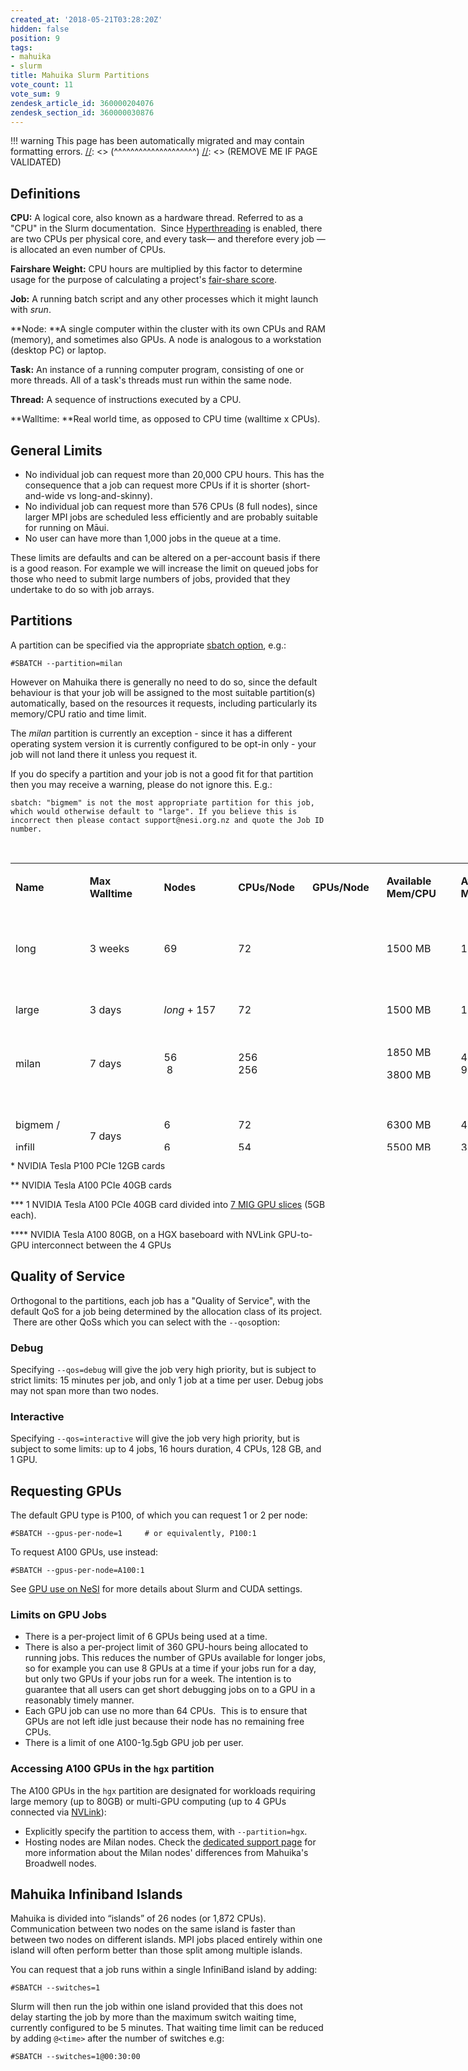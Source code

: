 ```yaml
---
created_at: '2018-05-21T03:28:20Z'
hidden: false
position: 9
tags:
- mahuika
- slurm
title: Mahuika Slurm Partitions
vote_count: 11
vote_sum: 9
zendesk_article_id: 360000204076
zendesk_section_id: 360000030876
---
```




[//]: <> (REMOVE ME IF PAGE VALIDATED)
[//]: <> (vvvvvvvvvvvvvvvvvvvv)
!!! warning
    This page has been automatically migrated and may contain formatting errors.
[//]: <> (^^^^^^^^^^^^^^^^^^^^)
[//]: <> (REMOVE ME IF PAGE VALIDATED)

## Definitions

**CPU:** A logical core, also known as a hardware thread. Referred to as
a "CPU" in the Slurm documentation.  Since
[Hyperthreading](https://support.nesi.org.nz/hc/en-gb/articles/360000568236/)
is enabled, there are two CPUs per physical core, and every task— and
therefore every job — is allocated an even number of CPUs.

**Fairshare Weight:** CPU hours are multiplied by this factor to
determine usage for the purpose of calculating a project's [fair-share
score](https://support.nesi.org.nz/hc/en-gb/articles/360000743536/).

**Job:** A running batch script and any other processes which it might
launch with *srun*.

**Node: **A single computer within the cluster with its own CPUs and RAM
(memory), and sometimes also GPUs. A node is analogous to a workstation
(desktop PC) or laptop.

**Task:** An instance of a running computer program, consisting of one
or more threads. All of a task's threads must run within the same node.

**Thread:** A sequence of instructions executed by a CPU.

**Walltime: **Real world time, as opposed to CPU time (walltime x CPUs).

## General Limits

-   No individual job can request more than 20,000 CPU hours. This has
    the consequence that a job can request more CPUs if it is shorter
    (short-and-wide vs long-and-skinny).
-   No individual job can request more than 576 CPUs (8 full nodes),
    since larger MPI jobs are scheduled less efficiently and are
    probably suitable for running on Māui.
-   No user can have more than 1,000 jobs in the queue at a time.

These limits are defaults and can be altered on a per-account basis if
there is a good reason. For example we will increase the limit on queued
jobs for those who need to submit large numbers of jobs, provided that
they undertake to do so with job arrays.

## Partitions

A partition can be specified via the appropriate [sbatch
option](https://support.nesi.org.nz/hc/en-gb/articles/360000691716/),
e.g.:

``` sl
#SBATCH --partition=milan
```

However on Mahuika there is generally no need to do so, since the
default behaviour is that your job will be assigned to the most suitable
partition(s) automatically, based on the resources it requests,
including particularly its memory/CPU ratio and time limit.

The *milan* partition is currently an exception - since it has a
different operating system version it is currently configured to be
opt-in only - your job will not land there it unless you request it.

If you do specify a partition and your job is not a good fit for that
partition then you may receive a warning, please do not ignore this.
E.g.:

``` sl
sbatch: "bigmem" is not the most appropriate partition for this job, which would otherwise default to "large". If you believe this is incorrect then please contact support@nesi.org.nz and quote the Job ID number.
```

 

<table style="width: 950px; height: 460px;">
<colgroup>
<col style="width: 12%" />
<col style="width: 12%" />
<col style="width: 12%" />
<col style="width: 12%" />
<col style="width: 12%" />
<col style="width: 12%" />
<col style="width: 12%" />
<col style="width: 12%" />
</colgroup>
<tbody>
<tr class="odd" style="height: 44px;">
<td
style="width: 88.328125px; height: 44px"><p><strong>Name</strong></p></td>
<td style="width: 95.34375px; height: 44px"><p><strong>Max
Walltime</strong></p></td>
<td
style="width: 54.203125px; height: 44px"><p><strong>Nodes</strong></p></td>
<td
style="width: 96.34375px; height: 44px"><p><strong>CPUs/Node</strong></p></td>
<td style="width: 138.484375px; height: 44px"><p><strong>GPUs/Node<br />
</strong></p></td>
<td style="width: 83.3125px; height: 44px"><p><strong>Available
Mem/CPU</strong></p></td>
<td style="width: 114.40625px; height: 44px"><p><strong>Available
Mem/Node</strong></p></td>
<td
style="width: 190.640625px; height: 44px"><p><strong>Description</strong></p></td>
</tr>
<tr class="even" style="height: 44px;">
<td style="width: 88.328125px; height: 44px"><p>long</p></td>
<td style="width: 95.34375px; height: 44px"><p>3 weeks</p></td>
<td style="width: 54.203125px; height: 44px"><p>69</p></td>
<td style="width: 96.34375px; height: 44px"><p>72</p></td>
<td style="width: 138.484375px; height: 44px"><p> </p></td>
<td style="width: 83.3125px; height: 44px"><p>1500 MB</p></td>
<td style="width: 114.40625px; height: 44px"><p>105 GB</p></td>
<td style="width: 190.640625px; height: 44px"><p>For jobs that need to
run for longer than 3 days.</p></td>
</tr>
<tr class="odd" style="height: 44px;">
<td style="width: 88.328125px; height: 44px"><p>large</p></td>
<td style="width: 95.34375px; height: 44px"><p>3 days</p></td>
<td style="width: 54.203125px; height: 44px"><p><em>long</em> +
157</p></td>
<td style="width: 96.34375px; height: 44px"><p>72</p></td>
<td style="width: 138.484375px; height: 44px"><p> </p></td>
<td style="width: 83.3125px; height: 44px"><p>1500 MB</p></td>
<td style="width: 114.40625px; height: 44px"><p>105 GB</p></td>
<td style="width: 190.640625px; height: 44px"><p>Default
partition.</p></td>
</tr>
<tr class="even" style="height: 51px;">
<td style="width: 88.328125px; height: 51px"><p>milan</p></td>
<td style="width: 95.34375px; height: 51px"><p>7 days</p></td>
<td style="width: 54.203125px; height: 51px"><p>56<br />
 8</p></td>
<td style="width: 96.34375px; height: 51px"><p>256<br />
256</p></td>
<td style="width: 138.484375px; height: 51px"><p> </p></td>
<td style="width: 83.3125px; height: 51px"><p>1850 MB</p>
<p>3800 MB</p></td>
<td style="width: 114.40625px; height: 51px"><p>460 GB<br />
960 GB</p></td>
<td style="width: 190.640625px; height: 51px"><p><a
href="../../../Scientific_Computing/Running_Jobs_on_Maui_and_Mahuika/Milan_Compute_Nodes">Jobs
using Milan Nodes</a></p></td>
</tr>
<tr class="odd" style="height: 51px;">
<td style="width: 88.328125px; height: 51px"><p>bigmem /</p>
<p>infill</p></td>
<td style="width: 95.34375px; height: 51px"><p>7 days</p></td>
<td style="width: 54.203125px; height: 51px"><p>6</p>
<p>6</p></td>
<td style="width: 96.34375px; height: 51px"><p>72</p>
<p>54</p></td>
<td style="width: 138.484375px; height: 51px"><p> </p></td>
<td style="width: 83.3125px; height: 51px"><p>6300 MB</p>
<p>5500 MB</p></td>
<td style="width: 114.40625px; height: 51px"><p>460 GB</p>
<p>300 GB</p></td>
<td style="width: 190.640625px; height: 51px"><p>Jobs requiring large
amounts of memory.</p></td>
</tr>
<tr class="even" style="height: 66px;">
<td style="width: 88.328125px; height: 66px"><p>hugemem</p></td>
<td style="width: 95.34375px; height: 66px"><p>7 days</p></td>
<td style="width: 54.203125px; height: 66px"><p>4</p></td>
<td style="width: 96.34375px; height: 66px"><p>80<br />
128<br />
176</p></td>
<td style="width: 138.484375px; height: 66px"><p> </p></td>
<td style="width: 83.3125px; height: 66px"><p>18 GB<br />
30 GB<br />
35 GB</p></td>
<td style="width: 114.40625px; height: 66px"><p>1,500 GB<br />
4,000 GB<br />
6,000 GB</p></td>
<td style="width: 190.640625px; height: 66px"><p>Jobs requiring very
large amounts of memory.</p></td>
</tr>
<tr class="odd" style="height: 138px;">
<td style="width: 88.328125px; height: 138px"><p>gpu</p></td>
<td style="width: 95.34375px; height: 138px"><p>7 days</p></td>
<td style="width: 54.203125px; height: 138px"><p>1</p>
<p>4</p>
<p>2</p>
<p>2</p>
<p>1</p></td>
<td style="width: 96.34375px; height: 138px"><p>18, plus 54 shared with
<em>infill</em></p></td>
<td style="width: 138.484375px; height: 138px"><p>1 P100*</p>
<p>2 P100*</p>
<p>1 A100**</p>
<p>2 A100**</p>
<p>7 A100-1g.5gb***</p></td>
<td style="width: 83.3125px; height: 138px"><p>6300 MB</p></td>
<td style="width: 114.40625px; height: 138px"><p>160 GB, plus 300 GB
shared with <em>infill</em></p></td>
<td style="width: 190.640625px; height: 138px"><p>Nodes with GPUs. See
below for more info.</p></td>
</tr>
<tr class="even" style="height: 22px;">
<td style="width: 88.328125px; height: 22px"><p>hgx</p></td>
<td style="width: 95.34375px; height: 22px"><p>7 days</p></td>
<td style="width: 54.203125px; height: 22px"><p>4</p></td>
<td style="width: 96.34375px; height: 22px"><p>128</p></td>
<td style="width: 138.484375px; height: 22px"><p>4 A100****</p></td>
<td style="width: 83.3125px; height: 22px"><p>6300 MB</p></td>
<td style="width: 114.40625px; height: 22px"><p>460 GB</p></td>
<td style="width: 190.640625px; height: 22px"><p>Part of <a
href="../../../Scientific_Computing/Running_Jobs_on_Maui_and_Mahuika/Milan_Compute_Nodes">Milan
Nodes</a>. See below for more info.</p></td>
</tr>
</tbody>
</table>

\* NVIDIA Tesla P100 PCIe 12GB cards

\*\* NVIDIA Tesla A100 PCIe 40GB cards

\*\*\* 1 NVIDIA Tesla A100 PCIe 40GB card divided into [7 MIG GPU
slices](https://www.nvidia.com/en-us/technologies/multi-instance-gpu/)
(5GB each). 

\*\*\*\* NVIDIA Tesla A100 80GB, on a HGX baseboard with NVLink
GPU-to-GPU interconnect between the 4 GPUs  

## Quality of Service

Orthogonal to the partitions, each job has a "Quality of Service", with
the default QoS for a job being determined by the allocation class of
its project.  There are other QoSs which you can select with the
`--qos`option:

### Debug

Specifying `--qos=debug` will give the job very high priority, but is
subject to strict limits: 15 minutes per job, and only 1 job at a time
per user. Debug jobs may not span more than two nodes.

### Interactive

Specifying `--qos=interactive` will give the job very high priority, but
is subject to some limits: up to 4 jobs, 16 hours duration, 4 CPUs, 128
GB, and 1 GPU.

## Requesting GPUs

The default GPU type is P100, of which you can request 1 or 2 per node:

``` sl
#SBATCH --gpus-per-node=1     # or equivalently, P100:1
```

To request A100 GPUs, use instead:

``` sl
#SBATCH --gpus-per-node=A100:1
```

See [GPU use on
NeSI](../../../Scientific_Computing/Running_Jobs_on_Maui_and_Mahuika/GPU_use_on_NeSI)
for more details about Slurm and CUDA settings.

### Limits on GPU Jobs

-   There is a per-project limit of 6 GPUs being used at a time.
-   There is also a per-project limit of 360 GPU-hours being allocated
    to running jobs. This reduces the number of GPUs available for
    longer jobs, so for example you can use 8 GPUs at a time if your
    jobs run for a day, but only two GPUs if your jobs run for a week.
    The intention is to guarantee that all users can get short debugging
    jobs on to a GPU in a reasonably timely manner.  
-   Each GPU job can use no more than 64 CPUs.  This is to ensure that
    GPUs are not left idle just because their node has no remaining free
    CPUs.
-   There is a limit of one A100-1g.5gb GPU job per user.

### Accessing A100 GPUs in the `hgx` partition

The A100 GPUs in the `hgx` partition are designated for workloads
requiring large memory (up to 80GB) or multi-GPU computing (up to 4 GPUs
connected via
[NVLink](https://www.nvidia.com/en-us/data-center/nvlink/)):

-   Explicitly specify the partition to access them, with
    `--partition=hgx`.
-   Hosting nodes are Milan nodes. Check the [dedicated support
    page](../../../Scientific_Computing/Running_Jobs_on_Maui_and_Mahuika/Milan_Compute_Nodes)
    for more information about the Milan nodes' differences from
    Mahuika's Broadwell nodes.

## Mahuika Infiniband Islands

Mahuika is divided into “islands” of 26 nodes (or 1,872 CPUs).
Communication between two nodes on the same island is faster than
between two nodes on different islands. MPI jobs placed entirely within
one island will often perform better than those split among multiple
islands.

You can request that a job runs within a single InfiniBand island by
adding:

``` sl
#SBATCH --switches=1
```

Slurm will then run the job within one island provided that this does
not delay starting the job by more than the maximum switch waiting time,
currently configured to be 5 minutes. That waiting time limit can be
reduced by adding `@<time>` after the number of switches e.g:

``` sl
#SBATCH --switches=1@00:30:00
```